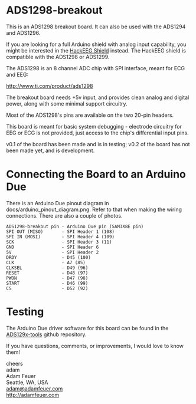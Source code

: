 ADS1298-breakout
================

This is an ADS1298 breakout board. It can also be used with the ADS1294 and ADS1296. 

If you are looking for a full Arduino shield with analog input capability, you might
be interested in the [HackEEG Shield](https://github.com/adamfeuer/hackeeg-shield) 
instead. The HackEEG shield is compatible with the ADS1298 or ADS1299.

The ADS1298 is an 8 channel ADC chip with SPI interface, meant for ECG and EEG:

http://www.ti.com/product/ads1298

The breakout board needs +5v input, and provides clean analog and digital power, along with some minimal support circuitry.

Most of the ADS1298's pins are available on the two 20-pin headers.
 
This board is meant for basic system debugging - electrode circuitry for EEG or ECG is not provided, just access to
the chip's differential input pins.

v0.1 of the board has been made and is in testing; v0.2 of the board has not been made yet, and is development.

Connecting the Board to an Arduino Due
======================================

There is an Arduino Due pinout diagram in docs/arduino_pinout_diagram.png. Refer to that when making the wiring
connections. There are also a couple of photos.

    ADS1298-breakout pin - Arduino Due pin (SAM3X8E pin)
    SPI OUT (MISO)       - SPI Header 1 (108)
    SPI IN (MOSI)        - SPI Header 4 (109)
    SCK                  - SPI Header 3 (11)
    GND                  - SPI Header 6
    5V                   - SPI Header 2
    DRDY                 - D45 (100)
    CLK                  - A7 (85)
    CLKSEL               - D49 (96)
    RESET                - D48 (97)
    PWDN                 - D47 (98)
    START                - D46 (99)
    CS                   - D52 (92)

Testing
=======

The Arduino Due driver software for this board can be found in the
[ADS129x-tools](https://github.com/adamfeuer/ADS129x-tools) github repository.

If you have questions, comments, or improvements, I would love to know them!

cheers<br>
adam<br>
Adam Feuer<br>
Seattle, WA, USA<br>
adam@adamfeuer.com<br>
http://adamfeuer.com<br>


